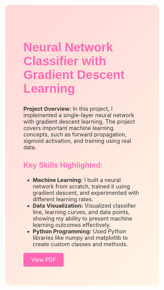 <div style="padding: 60px; background: linear-gradient(135deg, #FFD7D7, #FFF5E4); border-radius: 15px;">
  <h2 style="font-family: 'Comic Sans MS', cursive, sans-serif; color: #FF69B4; font-size: 40px;">
    Neural Network Classifier with Gradient Descent Learning
  </h2>

  <p style="font-size: 18px; color: #333; margin-bottom: 30px;">
    <strong>Project Overview:</strong> In this project, I implemented a single-layer neural network with gradient descent learning. The project covers important machine learning concepts, such as forward propagation, sigmoid activation, and training using real data.
  </p>

  <h3 style="font-family: 'Comic Sans MS', sans-serif; font-size: 24px; color: #FF69B4;">Key Skills Highlighted:</h3>
  <ul style="font-size: 18px; color: #333; margin-bottom: 30px;">
    <li><strong>Machine Learning:</strong> I built a neural network from scratch, trained it using gradient descent, and experimented with different learning rates.</li>
    <li><strong>Data Visualization:</strong> Visualized classifier line, learning curves, and data points, showing my ability to present machine learning outcomes effectively.</li>
    <li><strong>Python Programming:</strong> Used Python libraries like numpy and matplotlib to create custom classes and methods.</li>
  </ul>

  <a href="../assets/documents/Neural Network Classifier with Gradient Descent Learning-Colab.pdf" target="_blank" style="font-size: 18px; background-color: #FF69B4; color: white; padding: 12px 25px; border-radius: 5px; text-decoration: none;">View PDF</a>
</div>